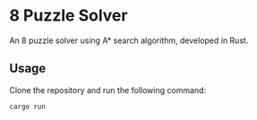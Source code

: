 # 8 Puzzle Solver

An 8 puzzle solver using A* search algorithm, developed in Rust.

## Usage

Clone the repository and run the following command:

```cargo run```